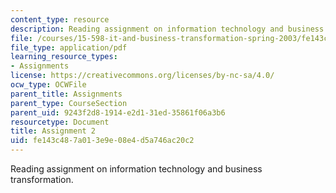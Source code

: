 ```yaml
---
content_type: resource
description: Reading assignment on information technology and business transformation.
file: /courses/15-598-it-and-business-transformation-spring-2003/fe143c487a013e9e08e4d5a746ac20c2_asssignment2.pdf
file_type: application/pdf
learning_resource_types:
- Assignments
license: https://creativecommons.org/licenses/by-nc-sa/4.0/
ocw_type: OCWFile
parent_title: Assignments
parent_type: CourseSection
parent_uid: 9243f2d8-1914-e2d1-31ed-35861f06a3b6
resourcetype: Document
title: Assignment 2
uid: fe143c48-7a01-3e9e-08e4-d5a746ac20c2
---
```

Reading assignment on information technology and business transformation.